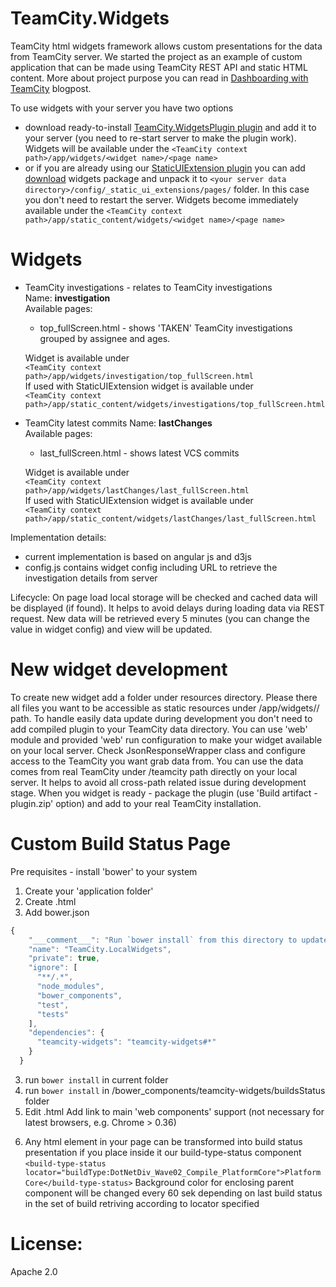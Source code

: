 TeamCity.Widgets
================

TeamCity html widgets framework allows custom presentations for the data from TeamCity server. We started the project as an example of custom application that can be made using TeamCity REST API and static HTML content.
More about project purpose you can read in [Dashboarding with TeamCity](http://blog.jetbrains.com/teamcity/2015/02/dashboarding-with-teamcity/) blogpost.

To use widgets with your server you have two options
* download ready-to-install [TeamCity.WidgetsPlugin plugin](https://github.com/JetBrains/TeamCity.WidgetsPlugin) and add it to your server (you need to re-start server to make the plugin work).
Widgets will be available under the  ``<TeamCity context path>/app/widgets/<widget name>/<page name>``
* or if you are already using our [StaticUIExtension plugin](https://confluence.jetbrains.com/display/TW/StaticUIExtensions) you can add [download](https://teamcity.jetbrains.com/viewLog.html?buildTypeId=TeamCityPluginsByJetBrains_Widgets_WidgetsPlugin&buildId=lastPinned) widgets package and unpack it to ``<your server data directory>/config/_static_ui_extensions/pages/`` folder. In this case you don't need to restart the server.
Widgets become immediately available under the ``<TeamCity context path>/app/static_content/widgets/<widget name>/<page name>``

Widgets
=======

* TeamCity investigations - relates to TeamCity investigations  
    Name: **investigation**  
    Available pages:
    * top_fullScreen.html - shows 'TAKEN' TeamCity investigations grouped by assignee and ages.

    Widget is available under  
    ``<TeamCity context path>/app/widgets/investigation/top_fullScreen.html``  
    If used with StaticUIExtension widget is available under  
    ``<TeamCity context path>/app/static_content/widgets/investigations/top_fullScreen.html``  


* TeamCity latest commits 
    Name: **lastChanges**  
    Available pages:
    * last_fullScreen.html - shows latest VCS commits  
    
    Widget is available under  
    ``<TeamCity context path>/app/widgets/lastChanges/last_fullScreen.html``  
    If used with StaticUIExtension widget is available under  
    ``<TeamCity context path>/app/static_content/widgets/lastChanges/last_fullScreen.html``

Implementation details:
- current implementation is based on angular js and d3js
- config.js contains widget config including URL to retrieve the investigation details from server

Lifecycle:
On page load local storage will be checked and cached data will be displayed (if found). It helps to avoid delays during loading data via REST request.
New data will be retrieved every 5 minutes (you can change the value in widget config) and view will be updated.

New widget development
======================
To create new widget add a folder under resources directory. Please there all files you want to be accessible as static resources under
<TeamCity context path>/app/widgets/<new widget>/ path.
To handle easily data update during development you don't need to add compiled plugin to your TeamCity data directory. You can use 'web' module and provided 'web' run configuration to make your widget available on your local server.
Check JsonResponseWrapper class and configure access to the TeamCity you want grab data from. You can use the data comes from real TeamCity under /teamcity path directly on your local server. It helps to avoid all cross-path related issue during development stage.
When you widget is ready - package the plugin (use 'Build artifact - plugin.zip' option) and add to your real TeamCity installation.

Custom Build Status Page
========================

Pre requisites - install 'bower' to your system
1. Create your 'application folder'
2. Create <you page>.html 
2. Add bower.json

```javascript
{
    "___comment___": "Run `bower install` from this directory to update components",
    "name": "TeamCity.LocalWidgets",
    "private": true,
    "ignore": [
      "**/.*",
      "node_modules",
      "bower_components",
      "test",
      "tests"
    ],
    "dependencies": {
      "teamcity-widgets": "teamcity-widgets#*"
    }
  }
```
3. run ``bower install`` in current folder
4. run ``bower install`` in /bower_components/teamcity-widgets/buildsStatus folder  
5. Edit <you page>.html 
  Add link to main 'web components' support (not necessary for latest browsers, e.g. Chrome > 0.36)
  <script src="bower_components/teamcity-widgets/buildStatus/bower_components/webcomponentsjs/webcomponents.min.js" type="text/javascript"></script>
6. Any html element in your page can be transformed into build status presentation if you place inside it our build-type-status component
 ``<build-type-status locator="buildType:DotNetDiv_Wave02_Compile_PlatformCore">Platform Core</build-type-status>``
  Background color for enclosing parent component will be changed every 60 sek depending on last build status in the set of build retriving according to locator specified
  



License:
========
Apache 2.0

